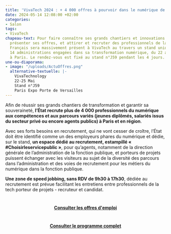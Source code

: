 ```yaml
---
title: 'VivaTech 2024 : + 4 000 offres à pourvoir dans le numérique de l’État'
date: 2024-05-14 12:08:00 +02:00
categories:
- Salon
tags:
- VivaTech
chapeau-text: Pour faire connaître ses grands chantiers et innovations numériques,
  présenter ses offres, et attirer et recruter des professionnels de la tech, l’État
  Français sera massivement présent à VivaTech au travers un stand unique animé par
  14 administrations engagées dans sa transformation numérique, du 22 au 25 mai 2024
  à Paris. Le rendez-vous est fixé au stand n°J59 pendant les 4 jours.
une-ou-diaporama:
- image: "/uploads/ActuOffres.png"
  alternative-textuelle: |-
    VivaTechnology
    22-25 Mai
    Stand n°J59
    Paris Expo Porte de Versailles
---
```


Afin de réussir ses grands chantiers de transformation et garantir sa souveraineté, **l’État recrute plus de 4 000 professionnels du numérique aux compétences et aux parcours variés (jeunes diplômés, salariés issus du secteur privé ou encore agents publics) à Paris et en région**. 

Avec ses forts besoins en recrutement, qui ne vont cesser de croître, l’État doit être identifié comme un des employeurs phares du numérique et dédie, sur le stand, **un espace dédié au recrutement, estampillé « #Choisirleservicepublic »**, pour qu’agents, notamment de la direction générale de l’administration de la fonction publique, et porteurs de projets puissent échanger avec les visiteurs au sujet de la diversité des parcours dans l’administration et des voies de recrutement pour les métiers du numérique dans la fonction publique. 

**Une zone de speed jobbing, sans RDV de 9h30 à 17h30**, dédiée au recrutement est prévue facilitant les entretiens entre professionnels de la tech porteur de projets - recruteur et candidat. 

<div align="center" style="margin-bottom: 15px; margin-top: 40px"><a href="https://choisirleservicepublic.gouv.fr/nos-offres/filtres/domaine/3522/" class="button" title="Consulter les offres d'emploi - Lien externe"><b>Consulter les offres d'emploi</b></a></div>

<div align="center" style="margin-bottom: 15px; margin-top: 40px"><a href="https://www.numerique.gouv.fr/agenda/un-pavillon-du-numerique-de-letat-a-vivatechnology-2024/" class="button" title="Consulter le programme complet - Lien externe"><b>Consulter le programme complet</b></a></div>